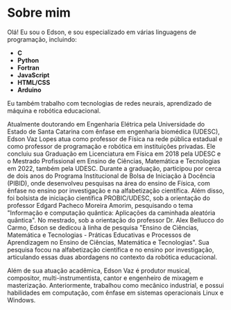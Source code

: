 # Sobre mim

Olá! Eu sou o Edson, e sou especializado em várias linguagens de programação, incluindo:

- **C**
- **Python**
- **Fortran**
- **JavaScript**
- **HTML/CSS**
- **Arduino**

Eu também trabalho com tecnologias de redes neurais, aprendizado de máquina e robótica educacional.

Atualmente doutorando em Engenharia Elétrica pela Universidade do Estado de Santa Catarina com ênfase em engenharia biomédica (UDESC), Edson Vaz Lopes atua como professor de Física na rede pública estadual e como professor de programação e robótica em instituições privadas. Ele concluiu sua Graduação em Licenciatura em Física em 2018 pela UDESC e o Mestrado Profissional em Ensino de Ciências, Matemática e Tecnologias em 2022, também pela UDESC. Durante a graduação, participou por cerca de dois anos do Programa Institucional de Bolsa de Iniciação à Docência (PIBID), onde desenvolveu pesquisas na área do ensino de Física, com ênfase no ensino por investigação e na alfabetização científica. Além disso, foi bolsista de iniciação científica PROBIC/UDESC, sob a orientação do professor Edgard Pacheco Moreira Amorim, pesquisando o tema "Informação e computação quântica: Aplicações da caminhada aleatória quântica". No mestrado, sob a orientação do professor Dr. Alex Bellucco do Carmo, Edson se dedicou à linha de pesquisa "Ensino de Ciências, Matemática e Tecnologias - Práticas Educativas e Processos de Aprendizagem no Ensino de Ciências, Matemática e Tecnologias". Sua pesquisa focou na alfabetização científica e no ensino por investigação, articulando essas duas abordagens no contexto da robótica educacional.

Além de sua atuação acadêmica, Edson Vaz é produtor musical, compositor, multi-instrumentista, cantor e engenheiro de mixagem e masterização. Anteriormente, trabalhou como mecânico industrial, e possui habilidades em computação, com ênfase em sistemas operacionais Linux e Windows.
